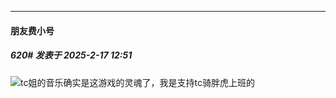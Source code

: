 ﻿
*****

####  朋友费小号  
##### 620#       发表于 2025-2-17 12:51

<img src="https://static.saraba1st.com/image/smiley/face2017/009.gif" referrerpolicy="no-referrer">tc姐的音乐确实是这游戏的灵魂了，我是支持tc骑胖虎上班的


